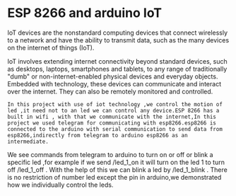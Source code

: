 # ESP 8266 and arduino IoT

IoT devices are the nonstandard computing devices that connect wirelessly to a network and have the ability to transmit data, such as the many devices on the internet of things (IoT).


IoT involves extending internet connectivity beyond standard devices, such as desktops, laptops, smartphones and tablets, to any range of traditionally "dumb" or non-internet-enabled physical devices and everyday objects. Embedded with technology, these devices can communicate and interact over the internet. They can also be remotely monitored and controlled.


	In this project with use of iot technology ,we control the motion of led ,it need not to an led we can control any device.ESP 8266 has a built in wifi , with that we communicate with the internet,In this  project we used telegram for communicating with esp8266.esp8266 is connected to the arduino with serial communication to send data from esp8266,indirectly from telegram to arduino esp8266 as an intermediate.
We see commands from telegram to arduino to turn on or off or blink a specific led ,for example if we send /led_1_on it will turn on the  led 1  to turn off /led_1_off . With the help of this we can blink a led by /led_1_blink . There is no restriction of number led except the pin in arduino,we demonstrated how we individually control the leds.
